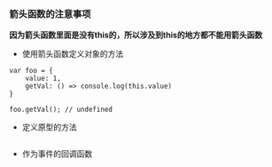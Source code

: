 ### 箭头函数的注意事项

**因为箭头函数里面是没有this的，所以涉及到this的地方都不能用箭头函数**

- 使用箭头函数定义对象的方法
```
var foo = {
    value: 1,
    getVal: () => console.log(this.value)
}

foo.getVal(); // undefined
```

- 定义原型的方法
```
```

- 作为事件的回调函数
```
```